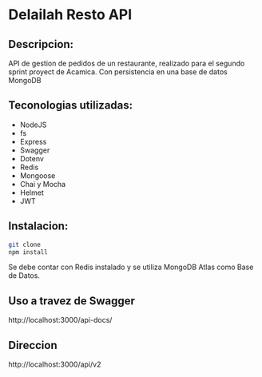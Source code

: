 # Delailah Resto API

## Descripcion:
API de gestion de pedidos de un restaurante, realizado para el segundo sprint proyect de Acamica. Con persistencia en una base de datos MongoDB

## Teconologias utilizadas:
- NodeJS
- fs
- Express
- Swagger
- Dotenv
- Redis
- Mongoose
- Chai y Mocha
- Helmet
- JWT

## Instalacion:

```bash
git clone
npm install
```

Se debe contar con Redis instalado y se utiliza MongoDB Atlas como Base de Datos.

## Uso a travez de Swagger

http://localhost:3000/api-docs/

## Direccion

http://localhost:3000/api/v2
